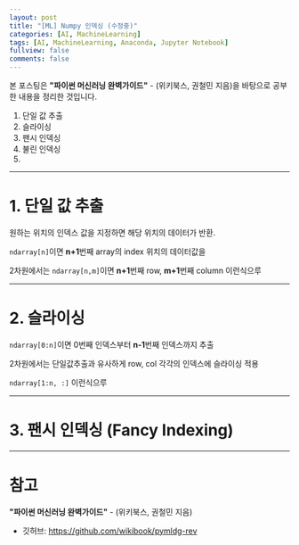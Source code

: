```yaml
---
layout: post
title: "[ML] Numpy 인덱싱 (수정중)"
categories: [AI, MachineLearning]
tags: [AI, MachineLearning, Anaconda, Jupyter Notebook]
fullview: false
comments: false
---
```


본 포스팅은 **"파이썬 머신러닝 완벽가이드"** - (위키북스, 권철민 지음)을 바탕으로 공부한 내용을 정리한 것입니다.

1. 단일 값 추출
2. 슬라이싱
3. 팬시 인덱싱
4. 불린 인덱싱
5. 

---

# 1. 단일 값 추출

원하는 위치의 인덱스 값을 지정하면 해당 위치의 데이터가 반환.

`ndarray[n]`이면 **n+1**번째 array의 index 위치의 데이터값을

2차원에서는 `ndarray[n,m]`이면 **n+1**번째 row, **m+1**번째 column 이런식으루

---

# 2. 슬라이싱

`ndarray[0:n]`이면 0번째 인덱스부터 **n-1**번째 인덱스까지 추출

2차원에서는 단일값추출과 유사하게 row, col 각각의 인덱스에 슬라이싱 적용

`ndarray[1:n, :]` 이런식으루

---

# 3. 팬시 인덱싱 (Fancy Indexing)



---

# 참고

**"파이썬 머신러닝 완벽가이드"** - (위키북스, 권철민 지음)

- 깃허브: <https://github.com/wikibook/pymldg-rev>